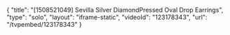 {
    "title": "[1508521049] Sevilla Silver DiamondPressed Oval Drop Earrings",
    "type": "solo",
    "layout": "iframe-static",
    "videoId": "123178343",
    "url": "\/tvpembed\/123178343"
}